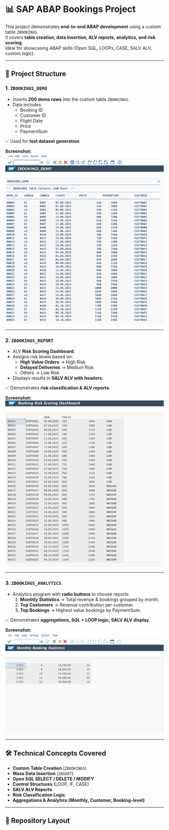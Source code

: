 # 📊 SAP ABAP Bookings Project

This project demonstrates **end-to-end ABAP development** using a custom table `ZBOOKINGS`.  
It covers **table creation, data insertion, ALV reports, analytics, and risk scoring**.  
Ideal for showcasing ABAP skills (Open SQL, LOOPs, CASE, SALV ALV, custom logic).  

---

## 🚀 Project Structure

### 1. `ZBOOKINGS_DEMO`
- Inserts **200 demo rows** into the custom table `ZBOOKINGS`.
- Data includes:
  - Booking ID
  - Customer ID
  - Flight Date
  - Price
  - PaymentSum

✅ Used for **test dataset generation**.

**Screenshot:**  
![ZBOOKINGS_DEMO](images/Dataset_Insertion.png)

---

### 2. `ZBOOKINGS_REPORT`
- ALV **Risk Scoring Dashboard**.  
- Assigns risk levels based on:
  - **High Value Orders** → High Risk
  - **Delayed Deliveries** → Medium Risk
  - Others → Low Risk
- Displays results in **SALV ALV with headers**.

✅ Demonstrates **risk classification & ALV reports**.

**Screenshot:**  
![ZBOOKINGS_REPORT](images/Risk_Report.png)

---

### 3. `ZBOOKINGS_ANALYTICS`
- Analytics program with **radio buttons** to choose reports:
  1. **Monthly Statistics** → Total revenue & bookings grouped by month.
  2. **Top Customers** → Revenue contribution per customer.
  3. **Top Bookings** → Highest value bookings by PaymentSum.

✅ Demonstrates **aggregations, SQL + LOOP logic, SALV ALV display**.

**Screenshot:**  
![ZBOOKINGS_ANALYTICS](images/Booking_Statistics.png)

---

## 🛠️ Technical Concepts Covered
- **Custom Table Creation** (`ZBOOKINGS`)
- **Mass Data Insertion** (`INSERT`)
- **Open SQL SELECT / DELETE / MODIFY**
- **Control Structures** (LOOP, IF, CASE)
- **SALV ALV Reports**
- **Risk Classification Logic**
- **Aggregations & Analytics (Monthly, Customer, Booking-level)**

---

## 📂 Repository Layout
